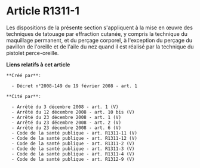 # Article R1311-1

Les dispositions de la présente section s'appliquent à la mise en œuvre des techniques de tatouage par effraction cutanée, y
compris la technique du maquillage permanent, et du perçage corporel, à l'exception du perçage du pavillon de l'oreille et de
l'aile du nez quand il est réalisé par la technique du pistolet perce-oreille.

**Liens relatifs à cet article**

	**Créé par**:

	  - Décret n°2008-149 du 19 février 2008 - art. 1

	**Cité par**:

	  - Arrêté du 3 décembre 2008 - art. 1 (V)
	  - Arrêté du 12 décembre 2008 - art. 10 bis (V)
	  - Arrêté du 23 décembre 2008 - art. 1 (V)
	  - Arrêté du 23 décembre 2008 - art. 2 (V)
	  - Arrêté du 23 décembre 2008 - art. 6 (V)
	  - Code de la santé publique - art. R1311-11 (V)
	  - Code de la santé publique - art. R1311-12 (V)
	  - Code de la santé publique - art. R1311-2 (V)
	  - Code de la santé publique - art. R1311-3 (V)
	  - Code de la santé publique - art. R1311-4 (V)
	  - Code de la santé publique - art. R1312-9 (V)
